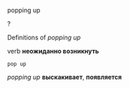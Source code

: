 popping up

?


Definitions of _popping up_

verb
**неожиданно возникнуть**

    pop up

_popping up_
**выскакивает**, **появляется**
